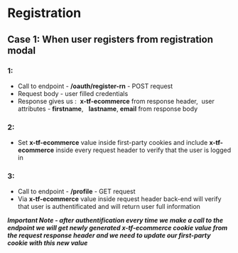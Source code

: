 # Registration


## Case 1: When user registers from registration modal



### __1:__
- Call to endpoint - __/oauth/register-rn__ - POST request
- Request body - user filled credentials 
- Response gives us :&nbsp; __x-tf-ecommerce__ from response header,&nbsp; user attributes - __firstname__, &nbsp; __lastname__, __email__  from response body


### __2:__
- Set __x-tf-ecommerce__ value inside first-party cookies and include __x-tf-ecommerce__ inside every request header to verify that the user is logged in

 ### __3:__
 - Call to endpoint - **/profile** - GET request <br>
 - Via __x-tf-ecommerce__ value inside request header back-end will verify that user is authentificated and will return user full information


  ***Important Note - after authentification every time we make a call to the endpoint we will get newly generated __x-tf-ecommerce__ cookie value from the request response header and we need to update our first-party cookie with this new value***